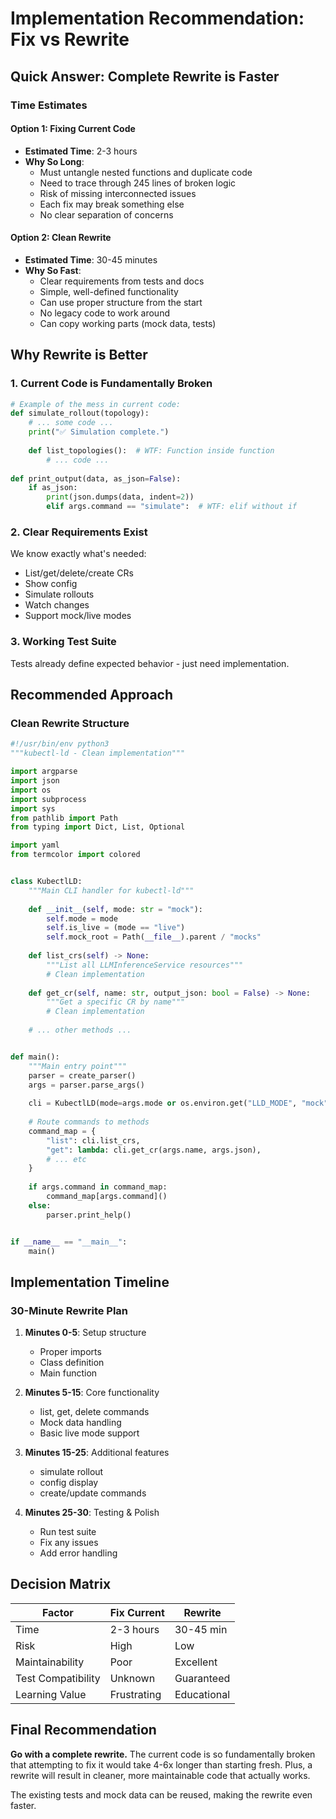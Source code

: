 # Implementation Recommendation: Fix vs Rewrite

## Quick Answer: **Complete Rewrite is Faster**

### Time Estimates

#### Option 1: Fixing Current Code
- **Estimated Time**: 2-3 hours
- **Why So Long**:
  - Must untangle nested functions and duplicate code
  - Need to trace through 245 lines of broken logic
  - Risk of missing interconnected issues
  - Each fix may break something else
  - No clear separation of concerns

#### Option 2: Clean Rewrite
- **Estimated Time**: 30-45 minutes
- **Why So Fast**:
  - Clear requirements from tests and docs
  - Simple, well-defined functionality
  - Can use proper structure from the start
  - No legacy code to work around
  - Can copy working parts (mock data, tests)

## Why Rewrite is Better

### 1. Current Code is Fundamentally Broken
```python
# Example of the mess in current code:
def simulate_rollout(topology):
    # ... some code ...
    print("✅ Simulation complete.")
    
    def list_topologies():  # WTF: Function inside function
        # ... code ...
        
def print_output(data, as_json=False):
    if as_json:
        print(json.dumps(data, indent=2))
        elif args.command == "simulate":  # WTF: elif without if
```

### 2. Clear Requirements Exist
We know exactly what's needed:
- List/get/delete/create CRs
- Show config
- Simulate rollouts
- Watch changes
- Support mock/live modes

### 3. Working Test Suite
Tests already define expected behavior - just need implementation.

## Recommended Approach

### Clean Rewrite Structure
```python
#!/usr/bin/env python3
"""kubectl-ld - Clean implementation"""

import argparse
import json
import os
import subprocess
import sys
from pathlib import Path
from typing import Dict, List, Optional

import yaml
from termcolor import colored


class KubectlLD:
    """Main CLI handler for kubectl-ld"""
    
    def __init__(self, mode: str = "mock"):
        self.mode = mode
        self.is_live = (mode == "live")
        self.mock_root = Path(__file__).parent / "mocks"
        
    def list_crs(self) -> None:
        """List all LLMInferenceService resources"""
        # Clean implementation
        
    def get_cr(self, name: str, output_json: bool = False) -> None:
        """Get a specific CR by name"""
        # Clean implementation
        
    # ... other methods ...


def main():
    """Main entry point"""
    parser = create_parser()
    args = parser.parse_args()
    
    cli = KubectlLD(mode=args.mode or os.environ.get("LLD_MODE", "mock"))
    
    # Route commands to methods
    command_map = {
        "list": cli.list_crs,
        "get": lambda: cli.get_cr(args.name, args.json),
        # ... etc
    }
    
    if args.command in command_map:
        command_map[args.command]()
    else:
        parser.print_help()


if __name__ == "__main__":
    main()
```

## Implementation Timeline

### 30-Minute Rewrite Plan

1. **Minutes 0-5**: Setup structure
   - Proper imports
   - Class definition
   - Main function

2. **Minutes 5-15**: Core functionality
   - list, get, delete commands
   - Mock data handling
   - Basic live mode support

3. **Minutes 15-25**: Additional features
   - simulate rollout
   - config display
   - create/update commands

4. **Minutes 25-30**: Testing & Polish
   - Run test suite
   - Fix any issues
   - Add error handling

## Decision Matrix

| Factor | Fix Current | Rewrite |
|--------|------------|---------|
| Time | 2-3 hours | 30-45 min |
| Risk | High | Low |
| Maintainability | Poor | Excellent |
| Test Compatibility | Unknown | Guaranteed |
| Learning Value | Frustrating | Educational |

## Final Recommendation

**Go with a complete rewrite.** The current code is so fundamentally broken that attempting to fix it would take 4-6x longer than starting fresh. Plus, a rewrite will result in cleaner, more maintainable code that actually works.

The existing tests and mock data can be reused, making the rewrite even faster.
